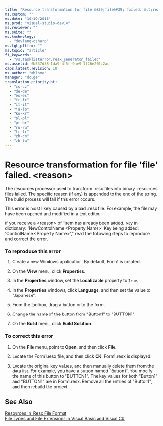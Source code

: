 ```yaml
---
title: "Resource transformation for file &#39;file&#39; failed. &lt;reason&gt; | Microsoft Docs"
ms.custom: ""
ms.date: "10/19/2016"
ms.prod: "visual-studio-dev14"
ms.reviewer: ""
ms.suite: ""
ms.technology: 
  - "devlang-csharp"
ms.tgt_pltfrm: ""
ms.topic: "article"
f1_keywords: 
  - "vs.tasklisterror.resx_generator_failed"
ms.assetid: 6b537d38-1da9-4f5f-9ae9-1f26e260c2ac
caps.latest.revision: 10
ms.author: "mblome"
manager: "douge"
translation.priority.ht: 
  - "cs-cz"
  - "de-de"
  - "es-es"
  - "fr-fr"
  - "it-it"
  - "ja-jp"
  - "ko-kr"
  - "pl-pl"
  - "pt-br"
  - "ru-ru"
  - "tr-tr"
  - "zh-cn"
  - "zh-tw"
---
```

# Resource transformation for file &#39;file&#39; failed. &lt;reason&gt;
The resources processor used to transform .resx files into binary .resources files failed. The specific reason (if any) is appended to the end of the string. The build process will fail if this error occurs.  
  
 This error is most likely caused by a bad .resx file. For example, the file may have been opened and modified in a text editor.  
  
 If you receive a \<reason> of "Item has already been added. Key in dictionary: 'NewControlName.\<Property Name>' Key being added: 'ControlName.\<Property Name>'," read the following steps to reproduce and correct the error.  
  
### To reproduce this error  
  
1.  Create a new Windows application. By default, Form1 is created.  
  
2.  On the **View** menu, click **Properties**.  
  
3.  In the **Properties** window, set the **Localizable** property to `True`.  
  
4.  In the **Properties** windows, click **Language**, and then set the value to "Japanese".  
  
5.  From the toolbox, drag a button onto the form.  
  
6.  Change the name of the button from "Button1" to "BUTTON1".  
  
7.  On the **Build** menu, click **Build Solution**.  
  
### To correct this error  
  
1.  On the **File** menu, point to **Open**, and then click **File**.  
  
2.  Locate the Form1.resx file, and then click **OK**. Form1.resx is displayed.  
  
3.  Locate the original key values, and then manually delete them from the data list. For example, you have a button named "Button1". You modify the name of this button to "BUTTON1". The key values for both "Button1" and "BUTTON1" are in Form1.resx. Remove all the entries of "Button1", and then rebuild the project.  
  
## See Also  
 [Resources in .Resx File Format](http://msdn.microsoft.com/en-us/0c476133-87e4-47e8-b0ef-4b88f4ef3dc5)   
 [File Types and File Extensions in Visual Basic and Visual C#](http://msdn.microsoft.com/en-us/f793852c-da06-4d52-a826-65f635844772)
